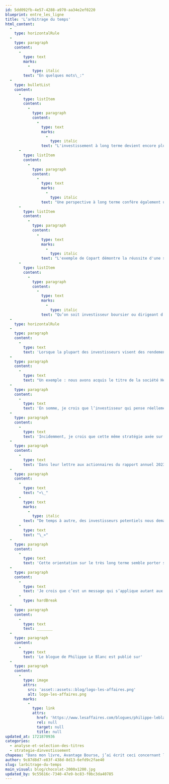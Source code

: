 ```yaml
---
id: 5dd092fb-4e57-4288-a970-aa34e2ef0220
blueprint: entre_les_ligne
title: 'L’arbitrage du temps'
html_content:
  -
    type: horizontalRule
  -
    type: paragraph
    content:
      -
        type: text
        marks:
          -
            type: italic
        text: "En quelques mots\_:"
  -
    type: bulletList
    content:
      -
        type: listItem
        content:
          -
            type: paragraph
            content:
              -
                type: text
                marks:
                  -
                    type: italic
                text: "L'investissement à long terme devient encore plus payant dans un marché où la majorité des investisseurs sont en quête de gains rapides, favorisant ainsi les titres sous-évalués qui ont un potentiel à long terme, comme l’illustre l'exemple de l'entreprise Hershey."
      -
        type: listItem
        content:
          -
            type: paragraph
            content:
              -
                type: text
                marks:
                  -
                    type: italic
                text: "Une perspective à long terme confère également un avantage compétitif aux entreprises, comme le souligne Copart dans sa lettre aux actionnaires, mettant en avant la valeur sa mentalité de propriétaire et son horizon d'investissement sur 30 ans."
      -
        type: listItem
        content:
          -
            type: paragraph
            content:
              -
                type: text
                marks:
                  -
                    type: italic
                text: "L'exemple de Copart démontre la réussite d'une stratégie à long terme, avec un rendement annuel composé de 21,6 % depuis son entrée en Bourse il y a 30 ans."
      -
        type: listItem
        content:
          -
            type: paragraph
            content:
              -
                type: text
                marks:
                  -
                    type: italic
                text: "Qu’on soit investisseur boursier ou dirigeant d'entreprise, la vision à long terme permet de se démarquer et peut s’avérer payante."
  -
    type: horizontalRule
  -
    type: paragraph
    content:
      -
        type: text
        text: 'Lorsque la plupart des investisseurs visent des rendements élevés et rapides, voire immédiats, il devient encore plus payant selon moi de concentrer son attention sur les titres susceptibles de nous enrichir à long terme, même si leurs perspectives immédiates sont médiocres. Ces titres sont souvent ignorés des hordes de spéculateurs et affichent conséquemment des évaluations raisonnables.'
  -
    type: paragraph
    content:
      -
        type: text
        text: "Un exemple : nous avons acquis le titre de la société Hershey en mars dernier. Il est difficile selon moi de trouver un modèle d’affaires moins «\_spectaculaire\_» que celui de ce fabricant de confiseries – la société est le leader nord-américain des barres de chocolat. Mais la société est très rentable (rendement sur le capital investi de 24 % depuis dix ans), en excellente santé financière et lors de notre achat, son titre s’échangeait à environ 18 fois les bénéfices prévus. Je soupçonne que cette évaluation tenait du fait que la société ne connaîtra pas une forte croissance dans les années à venir, contrairement à certaines société technologiques ou impliquées dans l’intelligence artificielle. En même temps, je suis persuadé que nous mangerons encore du chocolat dans 25 ans et que Hershey sera probablement toujours un leader de son industrie. Peut-on dire la même chose de la plupart des sociétés technologiques?"
  -
    type: paragraph
    content:
      -
        type: text
        text: 'En somme, je crois que l’investisseur qui pense réellement à long terme jouit d’un avantage concurrentiel important face à la plupart des autres qui pensent avant tout à court terme.'
  -
    type: paragraph
    content:
      -
        type: text
        text: 'Incidemment, je crois que cette même stratégie axée sur le long terme procure un avantage non négligeable aux entreprises.'
  -
    type: paragraph
    content:
      -
        type: text
        text: 'Dans leur lettre aux actionnaires du rapport annuel 2023 de la société Copart, dont nous sommes actionnaires, les deux co-PDG écrivent ceci :'
  -
    type: paragraph
    content:
      -
        type: text
        text: "«\_"
      -
        type: text
        marks:
          -
            type: italic
        text: "De temps à autre, des investisseurs potentiels nous demandent de décrire nos principaux avantages concurrentiels. Invariablement, ils s’attendent à ce que parlions des terrains que nous possédons, de notre base d’acheteurs internationaux et de notre plateforme technologique de premier ordre. Et ce raisonnement a du mérite, mais il confond la cause et l’effet. Notre avantage crucial est notre mentalité de propriétaire et, par extension, notre horizon d’investissement. Une des valeurs fondamentales de Copart s’exprime ainsi : ” Soyez propriétaire “. Comme nous l’a démontré notre fondateur et président exécutif du conseil d’administration, Willis Johnson, nous prenons des décisions d’affaires avec la prospérité de nos clients et de nous-mêmes sur 30 ans comme objectif ultime. Ainsi, nous avons toute la latitude d’investir dans des terrains, dans la technologie, dans des immobilisations, dans la liquidité de nos encans et dans nos employés. Par exemple, il est généralement «\_moins dispendieux\_» de louer plutôt que d’acheter les installations qui nous permettent de servir nos clients. En revanche, nous savons que, compte tenu des difficultés à obtenir les permis et à construire de telles installations, la propriété des installations est essentielle à la durabilité de nos services à long terme… De bien d’autres façons, petites et grandes, notre orientation à long terme crée des avantages distinctifs pour Copart, surtout que d’autres acteurs de l’industrie sont obligés d’optimiser pour des considérations à court terme."
      -
        type: text
        text: "\_»"
  -
    type: paragraph
    content:
      -
        type: text
        text: 'Cette orientation sur le très long terme semble porter ses fruits, à tout le moins pour Copart et ses actionnaires. Depuis son entrée en Bourse il y a 30 ans, le titre a enregistré un rendement annuel composé de 21,6 % (d’un cours ajusté de 0,15 $ l’action à 54,50 $).'
  -
    type: paragraph
    content:
      -
        type: text
        text: 'Je crois que c’est un message qui s’applique autant aux investisseurs boursiers qu’à tous les dirigeants d’entreprises : penser à long terme vous différencie des autres et peut être très payant.'
      -
        type: hardBreak
  -
    type: paragraph
    content:
      -
        type: text
        text: _______
  -
    type: paragraph
    content:
      -
        type: text
        text: 'Le blogue de Philippe Le Blanc est publié sur'
  -
    type: paragraph
    content:
      -
        type: image
        attrs:
          src: 'asset::assets::blog/logo-les-affaires.png'
          alt: logo-les-affaires.png
        marks:
          -
            type: link
            attrs:
              href: 'https://www.lesaffaires.com/blogues/philippe-leblanc/l-arbitrage-du-temps/650253'
              rel: null
              target: null
              title: null
updated_at: 1721870936
categories:
  - analyse-et-selection-des-titres
  - strategie-dinvestissement
chapeau: "Dans mon livre, Avantage Bourse, j’ai écrit ceci concernant l’arbitrage du temps : «\_Lorsque la majorité des investisseurs ont un horizon à court terme et que la plupart d’entre eux favorisent la gratification immédiate, il devient encore plus payant d’adopter une stratégie qui mise réellement sur le long terme dans ses placements.\_»"
author: 9c87d8d7-e83f-438d-8d13-6efd9c2fae40
slug: larbitrage-du-temps
main_visual: blog/chocolat-2000x1200.jpg
updated_by: 9c55616c-7340-47e9-bc83-f0bc3da40785
---
```

